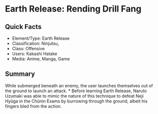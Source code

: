 # Earth Release: Rending Drill Fang

## Quick Facts
- Element/Type: Earth Release
- Classification: Ninjutsu,
- Class: Offensive
- Users: Kakashi Hatake
- Media: Anime, Manga, Game

## Summary
While submerged beneath an enemy, the user launches themselves out of the ground to launch an attack. * Before learning Earth Release, Naruto Uzumaki was able to mimic the nature of this technique to defeat Neji Hyūga in the Chūnin Exams by burrowing through the ground, albeit his fingers bled from the action.
